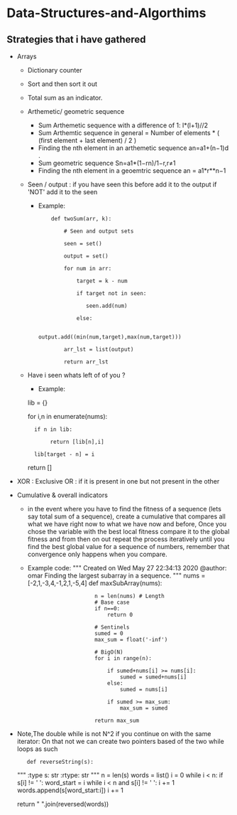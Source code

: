 # Data-Structures-and-Algorthims

 Strategies that i have gathered
---------------------------------

- Arrays
  - Dictionary counter
  - Sort and then sort it out
  - Total sum as an indicator.
  - Arthemetic/ geometric sequence
    - Sum Arthemetic sequence with a difference of 1: l*(l+1)//2
    - Sum Arthemtic sequence in general = Number of elements * ( (first element + last element) / 2 )
    - Finding the nth element in an arthemetic sequence an=a1+(n−1)d .
    - Sum geometric sequence Sn=a1*(1−rn)/1−r,r≠1 
    - Finding the nth element in a geoemtric sequence an = a1*r**n−1
  - Seen / output : if you have seen this before add it to the output if 'NOT' add it to the seen
    - Example:
              
              def twoSum(arr, k):
                  
                  # Seen and output sets
                  
                  seen = set()
                  
                  output = set()
                  
                  for num in arr:
                  
                      target = k - num
                      
                      if target not in seen:
                      
                         seen.add(num)
                      
                      else:
                           
                          output.add((min(num,target),max(num,target)))
                  
                  arr_lst = list(output)
                  
                  return arr_lst
                  
  - Have i seen whats left of of you ?                     
      - Example:
      
      lib = {}
      
      for i,n in enumerate(nums):
          
          if n in lib:
          
               return [lib[n],i]
      
          lib[target - n] = i
      
      return []

 - XOR : Exclusive OR : if it is present in one but not present in the other
 
 - Cumulative & overall indicators
    * in the event where you have to find the fitness of a sequence (lets say total sum of a sequence), create a cumulative 
    that compares all what we have right now to what we have now and before, Once you chose the variable with the best local fitness
    compare it to the global fitness and from then on out repeat the process iteratively until you find the best global value
    for a sequence of numbers, remember that convergence only happens when you compare.
    * Example code:
                           """
                           Created on Wed May 27 22:34:13 2020
                           @author: omar
                           Finding the largest subarray in a sequence.
                           """
                           nums = [-2,1,-3,4,-1,2,1,-5,4]
                           def maxSubArray(nums):

                               n = len(nums) # Length
                               # Base case
                               if n==0:
                                   return 0

                               # Sentinels
                               sumed = 0
                               max_sum = float('-inf')

                               # BigO(N)
                               for i in range(n):    

                                   if sumed+nums[i] >= nums[i]:
                                       sumed = sumed+nums[i]
                                   else:
                                       sumed = nums[i]        

                                   if sumed >= max_sum:
                                       max_sum = sumed

                               return max_sum
 - Note,The double while is not N^2 if you continue on with the same iterator:
      On that not we can create two pointers based of the two while loops as such
          
          def reverseString(s):
    """
    :type s: str
    :rtype: str
    """
    n = len(s)
    words = list()
    i = 0
    while i < n:
        if s[i] != ' ':
            word_start = i
            while i < n and s[i] != ' ':
                i += 1
            words.append(s[word_start:i])
        i += 1
        
    return " ".join(reversed(words))
                
        
                
            
     







   










 
